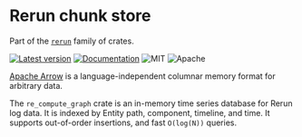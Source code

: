 # Rerun chunk store

Part of the [`rerun`](https://github.com/rerun-io/rerun) family of crates.

[![Latest version](https://img.shields.io/crates/v/re_compute_graph.svg)](https://crates.io/crates/re_compute_graph)
[![Documentation](https://docs.rs/re_compute_graph/badge.svg)](https://docs.rs/re_compute_graph)
![MIT](https://img.shields.io/badge/license-MIT-blue.svg)
![Apache](https://img.shields.io/badge/license-Apache-blue.svg)

[Apache Arrow](https://arrow.apache.org/) is a language-independent columnar memory format for arbitrary data.

The `re_compute_graph` crate is an in-memory time series database for Rerun log data. It is indexed by Entity path, component, timeline, and time. It supports out-of-order insertions, and fast `O(log(N))` queries.
